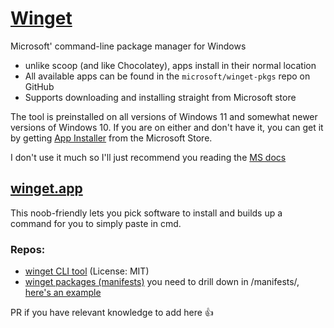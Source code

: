 # [Winget](https://learn.microsoft.com/en-us/windows/package-manager/)

Microsoft' command-line package manager for Windows
- unlike scoop (and like Chocolatey), apps install in their normal location
- All available apps can be found in the `microsoft/winget-pkgs` repo on GitHub
- Supports downloading and installing straight from Microsoft store

The tool is preinstalled on all versions of Windows 11 and somewhat newer versions of Windows 10. If you are on either and don't have it, you can get it by getting [App Installer](https://www.microsoft.com/p/app-installer/9nblggh4nns1) from the Microsoft Store.


I don't use it much so I'll just recommend you reading the [MS docs](https://learn.microsoft.com/en-us/windows/package-manager/winget/)

## [winget.app](https://winstall.app/)

This noob-friendly lets you pick software to install and builds up a command for you to simply paste in cmd.

### Repos:
* [winget CLI tool](https://github.com/microsoft/winget-cli) (License: MIT)
* [winget packages (manifests)](https://github.com/microsoft/winget-pkgs) you need to drill down in /manifests/, [here's an example](https://github.com/microsoft/winget-pkgs/tree/master/manifests/m/Microsoft/PowerShell/7.3.8.0)

PR if you have relevant knowledge to add here 👍
